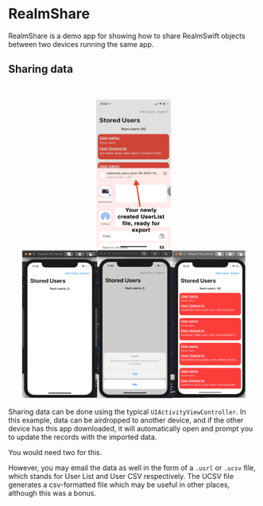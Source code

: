# RealmShare

RealmShare is a demo app for showing how to share RealmSwift objects between two devices running the same app. 

## Sharing data

<br />
<div id="images">
    <p align="center">
    <img style="display: inline; margin: 0 5px;" src="images/export_pic_1.png" width=150 height=300 />
    <img style="display: inline; margin: 0 5px;" src="images/import_pic_1.png" width=450 height=300 />
</p>
</div>

Sharing data can be done using the typical `UIActivityViewController`. In this example, data can be airdropped to another
device, and if the other device has this app downloaded, it will automatically open and prompt you to update the records
with the imported data.

You would need two  for this.

However, you may email the data as well in the form of a `.usrl` or `.ucsv` file, which stands for User List and User CSV respectively.
The UCSV file generates a csv-formatted file which may be useful in other places, although this was a bonus.
 
